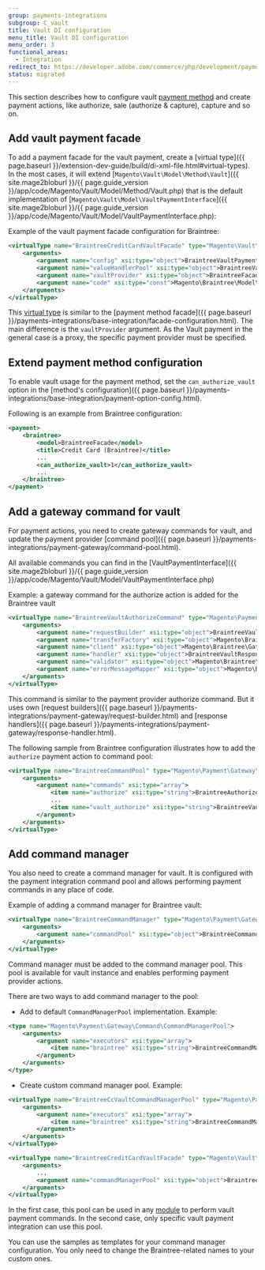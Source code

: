 ```yaml
---
group: payments-integrations
subgroup: C_vault
title: Vault DI configuration
menu_title: Vault DI configuration
menu_order: 3
functional_areas:
  - Integration
redirect_to: https://developer.adobe.com/commerce/php/development/payments-integrations/vault/vault-di/
status: migrated
---
```


This section describes how to configure vault [payment method](https://glossary.magento.com/payment-method) and create payment actions, like authorize, sale (authorize & capture), capture and so on.

## Add vault payment facade

To add a payment facade for the vault payment, create a [virtual type]({{ page.baseurl }}/extension-dev-guide/build/di-xml-file.html#virtual-types). In the most cases, it will extend [`Magento\Vault\Model\Method\Vault`]({{ site.mage2bloburl }}/{{ page.guide_version }}/app/code/Magento/Vault/Model/Method/Vault.php) that is the default implementation of [`Magento\Vault\Model\VaultPaymentInterface`]({{ site.mage2bloburl }}/{{ page.guide_version }}/app/code/Magento/Vault/Model/VaultPaymentInterface.php):

Example of the vault payment facade configuration for Braintree:

```xml
<virtualType name="BraintreeCreditCardVaultFacade" type="Magento\Vault\Model\Method\Vault">
    <arguments>
        <argument name="config" xsi:type="object">BraintreeVaultPaymentConfig</argument>
        <argument name="valueHandlerPool" xsi:type="object">BraintreeVaultPaymentValueHandlerPool</argument>
        <argument name="vaultProvider" xsi:type="object">BraintreeFacade</argument>
        <argument name="code" xsi:type="const">Magento\Braintree\Model\Ui\ConfigProvider::CC_VAULT_CODE</argument>
    </arguments>
</virtualType>
```

This [virtual type](https://glossary.magento.com/virtual-type) is similar to the [payment method facade]({{ page.baseurl }}/payments-integrations/base-integration/facade-configuration.html). The main difference is the `vaultProvider` argument. As the Vault payment in the general case is a proxy, the specific payment provider must be specified.

## Extend payment method configuration

To enable vault usage for the payment method, set the `can_authorize_vault` option in the [method's configuration]({{ page.baseurl }}/payments-integrations/base-integration/payment-option-config.html).

Following is an example from Braintree configuration:

```xml
<payment>
    <braintree>
        <model>BraintreeFacade</model>
        <title>Credit Card (Braintree)</title>
        ...
        <can_authorize_vault>1</can_authorize_vault>
        ...
    </braintree>
</payment>
```

## Add a gateway command for vault

For payment actions, you need to create gateway commands for vault, and update the payment provider [command pool]({{ page.baseurl }}/payments-integrations/payment-gateway/command-pool.html).

All available commands you can find in the [VaultPaymentInterface]({{ site.mage2bloburl }}/{{ page.guide_version }}/app/code/Magento/Vault/Model/VaultPaymentInterface.php)

Example: a gateway command for the authorize action is added for the Braintree vault

```xml
<virtualType name="BraintreeVaultAuthorizeCommand" type="Magento\Payment\Gateway\Command\GatewayCommand">
    <arguments>
        <argument name="requestBuilder" xsi:type="object">BraintreeVaultAuthorizeRequest</argument>
        <argument name="transferFactory" xsi:type="object">Magento\Braintree\Gateway\Http\TransferFactory</argument>
        <argument name="client" xsi:type="object">Magento\Braintree\Gateway\Http\Client\TransactionSale</argument>
        <argument name="handler" xsi:type="object">BraintreeVaultResponseHandler</argument>
        <argument name="validator" xsi:type="object">Magento\Braintree\Gateway\Validator\ResponseValidator</argument>
        <argument name="errorMessageMapper" xsi:type="object">Magento\Braintree\Gateway\ErrorMapper\VirtualErrorMessageMapper</argument>
    </arguments>
</virtualType>
```

This command is similar to the payment provider authorize command. But it uses own [request builders]({{ page.baseurl }}/payments-integrations/payment-gateway/request-builder.html) and [response handlers]({{ page.baseurl }}/payments-integrations/payment-gateway/response-handler.html).

The following sample from Braintree configuration illustrates how to add the `authorize` payment action to command pool:

```xml
<virtualType name="BraintreeCommandPool" type="Magento\Payment\Gateway\Command\CommandPool">
    <arguments>
        <argument name="commands" xsi:type="array">
            <item name="authorize" xsi:type="string">BraintreeAuthorizeCommand</item>
            ...
            <item name="vault_authorize" xsi:type="string">BraintreeVaultAuthorizeCommand</item>
        </argument>
    </arguments>
</virtualType>
```

## Add command manager

You also need to create a command manager for vault. It is configured with the payment integration command pool and allows performing payment commands in any place of code.

Example of adding a command manager for Braintree vault:

```xml
<virtualType name="BraintreeCommandManager" type="Magento\Payment\Gateway\Command\CommandManager">
    <arguments>
        <argument name="commandPool" xsi:type="object">BraintreeCommandPool</argument>
    </arguments>
</virtualType>
```

Command manager must be added to the command manager pool. This pool is available for vault instance and enables performing payment provider actions.

There are two ways to add command manager to the pool:

*  Add to default `CommandManagerPool` implementation. Example:

```xml
<type name="Magento\Payment\Gateway\Command\CommandManagerPool">
    <arguments>
        <argument name="executors" xsi:type="array">
            <item name="braintree" xsi:type="string">BraintreeCommandManager</item>
        </argument>
    </arguments>
</type>
```

*  Create custom command manager pool. Example:

```xml
<virtualType name="BraintreeCcVaultCommandManagerPool" type="Magento\Payment\Gateway\Command\CommandManagerPool">
    <arguments>
        <argument name="executors" xsi:type="array">
            <item name="braintree" xsi:type="string">BraintreeCommandManager</item>
        </argument>
    </arguments>
</virtualType>

<virtualType name="BraintreeCreditCardVaultFacade" type="Magento\Vault\Model\Method\Vault">
    <arguments>
        ...
        <argument name="commandManagerPool" xsi:type="object">BraintreeCcVaultCommandManagerPool</argument>
    </arguments>
</virtualType>
```

In the first case, this pool can be used in any [module](https://glossary.magento.com/module) to perform vault payment commands. In the second case, only specific vault payment integration can use this pool.

You can use the samples as templates for your command manager configuration. You only need to change the Braintree-related names to your custom ones.
